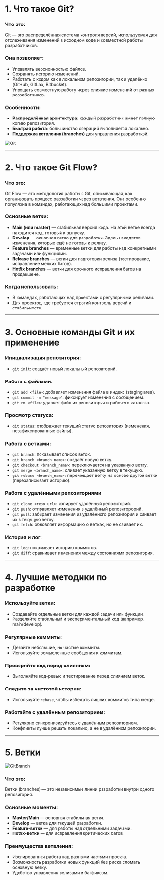# 1. Что такое Git?

### Что это:
Git — это распределённая система контроля версий, используемая для отслеживания изменений в исходном коде и совместной работы разработчиков.

### Она позволяет:
- Управлять версионностью файлов.  
- Сохранять историю изменений.  
- Работать с кодом как в локальном репозитории, так и удалённо (GitHub, GitLab, Bitbucket).  
- Упрощать совместную работу через слияние изменений от разных разработчиков.

### Особенности:
- **Распределённая архитектура**: каждый разработчик имеет полную копию репозитория.  
- **Быстрая работа**: большинство операций выполняется локально.  
- **Поддержка ветвления (branches)** для управления разработкой.

<image src="https://github.com/NikGerasimovich/Data-engineering/blob/main/Theory/IMAGE/git_work.jpg" alt="Git">


---

# 2. Что такое Git Flow?

### Что это:
Git Flow — это методология работы с Git, описывающая, как организовать процесс разработки через ветвления. Она особенно популярна в командах, работающих над большими проектами.

### Основные ветки:
- **Main (или master)** — стабильная версия кода. На этой ветке всегда находится код, готовый к выпуску.  
- **Develop** — основная ветка для разработки. Здесь находятся изменения, которые ещё не готовы к релизу.  
- **Feature branches** — временные ветки для работы над конкретными задачами или функциями.  
- **Release branches** — ветки для подготовки релиза (тестирование, исправление мелких багов).  
- **Hotfix branches** — ветки для срочного исправления багов на продакшене.

### Когда использовать:
- В командах, работающих над проектами с регулярными релизами.  
- Для проектов, где требуется строгий контроль версий и стабильности.

---

# 3. Основные команды Git и их применение

### Инициализация репозитория:
- `git init`: создаёт новый локальный репозиторий.

### Работа с файлами:
- `git add <file>`: добавляет изменения файла в индекс (staging area).  
- `git commit -m "message"`: фиксирует изменения с сообщением.  
- `git rm <file>`: удаляет файл из репозитория и рабочего каталога.

### Просмотр статуса:
- `git status`: отображает текущий статус репозитория (изменения, незафиксированные файлы).

### Работа с ветками:
- `git branch`: показывает список веток.  
- `git branch <branch_name>`: создаёт новую ветку.  
- `git checkout <branch_name>`: переключается на указанную ветку.  
- `git merge <branch_name>`: сливает указанную ветку в текущую.  
- `git rebase <branch_name>`: перемещает ветку на основе другой ветки (перезаписывает историю).

### Работа с удалёнными репозиториями:
- `git clone <repo_url>`: копирует удалённый репозиторий.  
- `git push`: отправляет изменения в удалённый репозиторорий.  
- `git pull`: забирает изменения из удалённого репозитория и сливает их в текущую ветку.  
- `git fetch`: обновляет информацию о ветках, но не сливает их.

### История и лог:
- `git log`: показывает историю коммитов.  
- `git diff`: сравнивает изменения между состояниями репозитория.

---

# 4. Лучшие методики по разработке

### Используйте ветки:
- Создавайте отдельные ветки для каждой задачи или функции.  
- Разделяйте стабильный и экспериментальный код (например, main/develop).

### Регулярные коммиты:
- Делайте небольшие, но частые коммиты.  
- Используйте осмысленные сообщения к коммитам.

### Проверяйте код перед слиянием:
- Выполняйте код-ревью и тестирование перед слиянием веток.

### Следите за чистотой истории:
- Используйте `rebase`, чтобы избежать лишних коммитов типа merge.

### Работайте с удалённым репозиторием:
- Регулярно синхронизируйтесь с удалённым репозиторием.  
- Конфликты лучше решать локально, а не в удалённом репозитории.

---

# 5. Ветки

<image src="https://github.com/NikGerasimovich/Data-engineering/blob/main/Theory/IMAGE/git_branch.png" alt="GitBranch">

### Что это:
Ветки (branches) — это независимые линии разработки внутри одного репозитория.

### Основные моменты:
- **Master/Main** — основная стабильная ветка.  
- **Develop** — ветка для текущей разработки.  
- **Feature-ветки** — для работы над отдельными задачами.  
- **Hotfix-ветки** — для исправления критических багов.

### Преимущества ветвления:
- Изолированная работа над разными частями проекта.  
- Возможность разработки новых функций без риска сломать основную ветку.  
- Удобство управления релизами и багфиксом.
